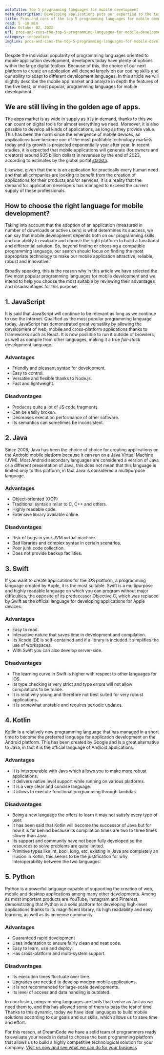 ```yaml
---
metaTitle: Top 5 programming languages for mobile development
meta_description: Developing applications puts our expertise to the test, success lies in creating differential and useful products that attract and benefit the largest possible number of users.
title: Pros and cons of the top 5 programming languages for mobile development.
read: 5 -10 min
date: October 02, 2022
url: pros-and-cons-the-top-5-programming-languages-for-mobile-development
category: innovation
imglink: pros-and-cons-the-top-5-programming-languages-for-mobile-development.jpg
---
```


Despite the individual popularity of programming languages oriented to mobile application development, developers today have plenty of options within the large digital toolbox. Because of this, the choice of our next platform to create an application will depend largely on our coding skills and our ability to adapt to different development languages.
In this article we will slightly describe the mobile app market and analyze in depth the features of the five best, or most popular, programming languages for mobile development.

## We are still living in the golden age of apps.

The apps market is as wide in supply as it is in demand, thanks to this we can count on digital tools for almost everything we need. Moreover, it is also possible to develop all kinds of applications, as long as they provide value.
This has been the norm since the emergence of mobile devices, so applications have become one of the most profitable technology markets today and its growth is projected exponentially year after year. In recent studies, it is expected that mobile applications will generate (for owners and creators) around 935 billion dollars in revenues by the end of 2023, according to estimates by the global portal [statista](https://www.statista.com/forecasts/1262892/mobile-app-revenue-worldwide-by-segment).

Likewise, given that there is an application for practically every human need and that all companies are looking to benefit from the creation of applications for their products and/or services, it is a reality that the demand for application developers has managed to exceed the current supply of these professionals.

## How to choose the right language for mobile development?

Taking into account that the adoption of an application (measured in number of downloads or active users) is what determines its success, we can say that mobile development depends both on our programming skills and our ability to evaluate and choose the right platform to build a functional and differential solution.
So, beyond finding or choosing a compatible programming language, our search should focus on finding the most appropriate technology to make our mobile application attractive, reliable, robust and innovative.

Broadly speaking, this is the reason why in this article we have selected the five most popular programming languages for mobile development and we intend to help you choose the most suitable by reviewing their advantages and disadvantages for this purpose.

## 1. JavaScript

It is said that JavaScript will continue to be relevant as long as we continue to use the Internet. Qualified as the most popular programming language today, JavaScript has demonstrated great versatility by allowing the development of web, mobile and cross-platform applications thanks to frameworks such as React. It is now possible to run it outside of browsers, as well as compile from other languages, making it a true _full-stack_ development language.

### Advantages

- Friendly and pleasant syntax for development.
- Easy to control.
- Versatile and flexible thanks to Node.js.
- Fast and lightweight.

### Disadvantages

- Produces quite a lot of JS code fragments.
- Can be easily broken.
- Decreases execution performance of other software.
- Its semantics can sometimes be inconsistent.

## 2. Java

Since 2008, Java has been the choice of choice for creating applications on the Android mobile platform because it can run on a Java Virtual Machine (JVM). Most Android secondary languages are considered a version of Java or a different presentation of Java, this does not mean that this language is limited only to this platform, in fact Java is considered a multipurpose language.

### Advantages

- Object-oriented (OOP)
- Traditional syntax similar to C, C++ and others.
- Highly readable code.
- Extensive library available online.

### Disadvantages

- Risk of bugs in your JVM virtual machine.
- Bad libraries and complex syntax in certain scenarios.
- Poor junk code collection.
- Does not provide backup facilities.

## 3. Swift

If you want to create applications for the iOS platform, a programming language created by Apple, it is the most suitable. Swift is a multipurpose and highly readable language on which you can program without major difficulties, the opposite of its predecessor Objective C, which was replaced by Swift as the official language for developing applications for Apple devices.

### Advantages

- Easy to read.
- Interactive nature that saves time in development and compilation.
- Its Xcode IDE is self-contained and if a library is included it simplifies the use of workspaces.
- With Swift you can also develop server-side.

### Disadvantages

- The learning curve in Swift is higher with respect to other languages for iOS.
- Its type checking is very strict and type errors will not allow compilations to be made.
- It is relatively young and therefore not best suited for very robust applications.
- It is somewhat unstable and requires periodic updates.

## 4. Kotlin

Kotlin is a relatively new programming language that has managed in a short time to become the preferred language for application development on the Android platform. This has been created by Google and is a great alternative to Java, in fact it is the official language of Android applications.

### Advantages

- It is interoperable with Java which allows you to make more robust applications.
- It delivers native level support while running on various platforms.
- It is a very clear and concise language.
- It allows to execute functional programming through lambdas.

### Disadvantages

- Being a new language the offers to learn it may not satisfy every type of user.
- It has been said that Kotlin will become the successor of Java but for now it is far behind because its compilation times are two to three times slower than Java.
- Its support and community have not been fully developed so the resources to solve problems are quite limited.
- Primitive types like int, bool, long, etc. existing in Java are completely an illusion in Kotlin, this seems to be the justification for why interoperability between the two languages.

## 5. Python

Python is a powerful language capable of supporting the creation of web, mobile and desktop applications among many other developments. Among its most important products are YouTube, Instagram and Pinterest, demonstrating that Python is a solid platform for developing high-level applications thanks to its magnificent library, its high readability and easy learning, as well as its immense community.

### Advantages

- Guaranteed rapid development
- Uses indentation to ensure fairly clean and neat code.
- Easy to learn, use and deploy.
- Has cross-platform and multi-system support.

### Disadvantages

- Its execution times fluctuate over time.
- Upgrades are needed to develop modern mobile applications.
- It is not recommended for large-scale developments.
- Its level of access and data handling is outdated.

In conclusion, programming languages are tools that evolve as fast as we need them to, and this has allowed some of them to pass the test of time. Thanks to this dynamic, today we have ideal languages to build mobile solutions according to our goals and our skills, which allows us to save time and effort.

For this reason, at DreamCode we have a solid team of programmers ready to evaluate your needs in detail to choose the best programming platform that allows us to build a highly competitive technological solution for your company. [Visit us now and see what we can do for your business](https://www.dreamcodesoft.com/#process)
